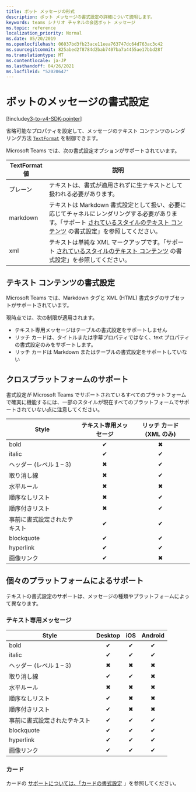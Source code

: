 ```yaml
---
title: ボット メッセージの形式
description: ボット メッセージの書式設定の詳細について説明します。
keywords: teams シナリオ チャネルの会話ボット メッセージ
ms.topic: reference
localization_priority: Normal
ms.date: 05/20/2019
ms.openlocfilehash: 06037bd3fb23ace11eea763747dc64d763ac3c42
ms.sourcegitcommit: 825abed2f8784d2bab7407ba7a4455ae17bbd28f
ms.translationtype: MT
ms.contentlocale: ja-JP
ms.lasthandoff: 04/26/2021
ms.locfileid: "52020647"
---
```

# <a name="message-formatting-for-bots"></a>ボットのメッセージの書式設定

[!include[v3-to-v4-SDK-pointer](~/includes/v3-to-v4-pointer-bots.md)]

省略可能なプロパティを設定して、メッセージのテキスト コンテンツのレンダリング方法 [`TextFormat`](/bot-framework/dotnet/bot-builder-dotnet-create-messages#customizing-a-message) を制御できます。

Microsoft Teams では、次の書式設定オプションがサポートされています。

| TextFormat 値 | 説明 |
| --- | --- |
| プレーン | テキストは、書式が適用されずに生テキストとして扱われる必要があります。 |
| markdown | テキストは Markdown 書式設定として扱い、必要に応じてチャネルにレンダリングする必要があります。「サポート [されているスタイルのテキスト コンテンツ](#formatting-text-content) の書式設定」を参照してください。 |
| xml | テキストは単純な XML マークアップです。「サポート [されているスタイルのテキスト コンテンツ](#formatting-text-content) の書式設定」を参照してください。 |

## <a name="formatting-text-content"></a>テキスト コンテンツの書式設定

Microsoft Teams では、Markdown タグと XML (HTML) 書式タグのサブセットがサポートされています。

現時点では、次の制限が適用されます。

* テキスト専用メッセージはテーブルの書式設定をサポートしません
* リッチ カードは、タイトルまたは字幕プロパティではなく、text プロパティの書式設定のみをサポートします。
* リッチ カードは Markdown またはテーブルの書式設定をサポートしていない

## <a name="cross-platform-support"></a>クロスプラットフォームのサポート

書式設定が Microsoft Teams でサポートされているすべてのプラットフォームで確実に機能するには、一部のスタイルが現在すべてのプラットフォームでサポートされていない点に注意してください。

| Style                     | テキスト専用メッセージ | リッチ カード (XML のみ) |
| ---                       | :---: | :---: |
| bold                      | ✔ | ✖ |
| italic                    | ✔ | ✔ |
| ヘッダー (レベル 1 &ndash; 3) | ✖ | ✔ |
| 取り消し線             | ✖ | ✔ |
| 水平ルール           | ✖ | ✖ |
| 順序なしリスト            | ✖ | ✔ |
| 順序付きリスト              | ✖ | ✔ |
| 事前に書式設定されたテキスト         | ✔ | ✔ |
| blockquote                | ✔ | ✔ |
| hyperlink                 | ✔ | ✔ |
| 画像リンク                | ✔ | ✖ |

## <a name="support-by-individual-platform"></a>個々のプラットフォームによるサポート

テキストの書式設定のサポートは、メッセージの種類やプラットフォームによって異なります。

### <a name="text-only-messages"></a>テキスト専用メッセージ

| Style                     | Desktop | iOS | Android |
| ---                       | :---: | :---: | :---: |
| bold                      | ✔ | ✔ | ✔ |
| italic                    | ✔ | ✔ | ✔ |
| ヘッダー (レベル 1 &ndash; 3) | ✖ | ✖ | ✖ |
| 取り消し線             | ✔ | ✔ | ✖ |
| 水平ルール           | ✖ | ✖ | ✖ |
| 順序なしリスト            | ✔ | ✖ | ✖ |
| 順序付きリスト              | ✔ | ✖ | ✖ |
| 事前に書式設定されたテキスト         | ✔ | ✔ | ✔ |
| blockquote                | ✔ | ✔ | ✔ |
| hyperlink                 | ✔ | ✔ | ✔ |
| 画像リンク                | ✔ | ✔ | ✔ |

### <a name="cards"></a>カード

カードの [サポートについては、「カードの書式設定](~/task-modules-and-cards/cards/cards-format.md) 」を参照してください。
